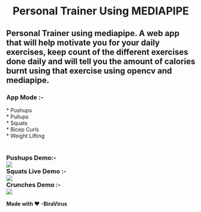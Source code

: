 <p align = "center"><h1 align = "center" >Personal Trainer Using MEDIAPIPE</h1></p>


## Personal Trainer using mediapipe. A web app that will help motivate you for your daily exercises, keep count of the different exercises done daily and will tell you the amount of calories burnt using that exercise using opencv and mediapipe.

<h3>App Mode :- </h3>
* Pushups<br>
* Pullups<br>
* Squats<br>
* Bicep Curls<br>
* Weight Lifting<br>


<br>
<h3>Pushups Demo:-
<br />
<img align="center" src="https://github.com/shreyanshsatvik/personal-trainer/blob/main/Gif/pushups.gif"  />
<br>
Squats Live Demo :-
<br>
<img align="center" src="https://github.com/shreyanshsatvik/personal-trainer/blob/main/Gif/squats.gif"  />
<br />
Crunches Demo :- 
<br />
<img align ="center" src="https://github.com/shreyanshsatvik/personal-trainer/blob/main/Gif/crunches.gif" />
<br />
 </h3>

**Made with :heart:** 
              **-BiraVirus** 
